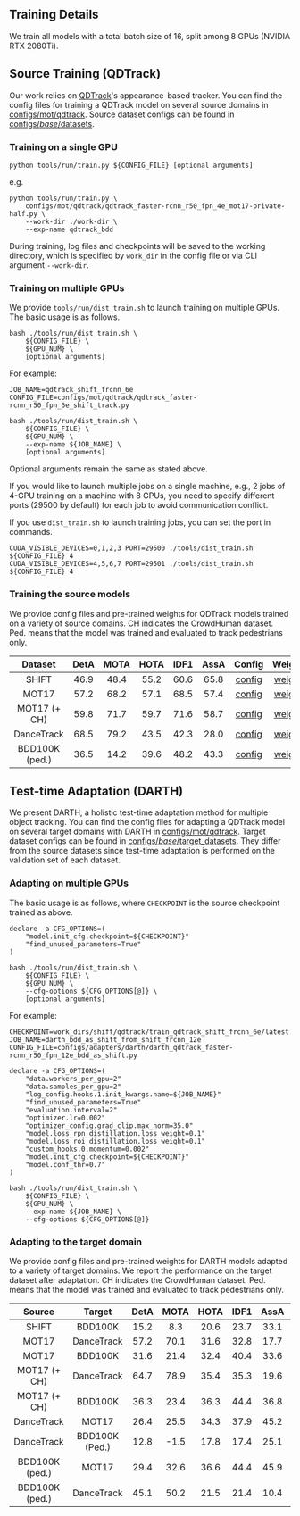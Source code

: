 ## Training Details
We train all models with a total batch size of 16, split among 8 GPUs (NVIDIA RTX 2080Ti).

## Source Training (QDTrack)
Our work relies on [QDTrack](https://arxiv.org/abs/2006.06664)'s appearance-based tracker. 
You can find the config files for training a QDTrack model on several source domains in [configs/mot/qdtrack](configs/mot/qdtrack).
Source dataset configs can be found in [configs/_base_/datasets](configs/_base_/datasets).

### Training on a single GPU

```shell
python tools/run/train.py ${CONFIG_FILE} [optional arguments]
```
e.g.
```shell
python tools/run/train.py \
    configs/mot/qdtrack/qdtrack_faster-rcnn_r50_fpn_4e_mot17-private-half.py \
    --work-dir ./work-dir \
    --exp-name qdtrack_bdd
```

During training, log files and checkpoints will be saved to the working directory, which is specified by `work_dir` in the config file or via CLI argument `--work-dir`.

### Training on multiple GPUs

We provide `tools/run/dist_train.sh` to launch training on multiple GPUs.
The basic usage is as follows.

```shell
bash ./tools/run/dist_train.sh \
    ${CONFIG_FILE} \
    ${GPU_NUM} \
    [optional arguments]
```

For example:
```shell
JOB_NAME=qdtrack_shift_frcnn_6e
CONFIG_FILE=configs/mot/qdtrack/qdtrack_faster-rcnn_r50_fpn_6e_shift_track.py

bash ./tools/run/dist_train.sh \
    ${CONFIG_FILE} \
    ${GPU_NUM} \
    --exp-name ${JOB_NAME} \
    [optional arguments]
```


Optional arguments remain the same as stated above.

If you would like to launch multiple jobs on a single machine, e.g., 2 jobs of 4-GPU training on a machine with 8 GPUs,
you need to specify different ports (29500 by default) for each job to avoid communication conflict.

If you use `dist_train.sh` to launch training jobs, you can set the port in commands.

```shell
CUDA_VISIBLE_DEVICES=0,1,2,3 PORT=29500 ./tools/dist_train.sh ${CONFIG_FILE} 4
CUDA_VISIBLE_DEVICES=4,5,6,7 PORT=29501 ./tools/dist_train.sh ${CONFIG_FILE} 4
```

### Training the source models
We provide config files and pre-trained weights for QDTrack models trained on a variety of source domains. CH indicates the CrowdHuman dataset. Ped. means that the model was trained and evaluated to track pedestrians only.

|Dataset| DetA | MOTA | HOTA | IDF1 | AssA | Config | Weights |
| :-: | :-: | :-: | :-: | :-: | :-: | :-: | :-: |
| SHIFT | 46.9 | 48.4 |  55.2 | 60.6 | 65.8 | [config](https://github.com/mattiasegu/darth/blob/main/configs/mot/qdtrack/qdtrack_faster-rcnn_r50_fpn_6e_shift_track.py) | [weights](https://drive.google.com/file/d/1_TMLCqEi6xSUoTxVYIpJkuufWro2FfxM/view?usp=drive_link) |
| MOT17 | 57.2 | 68.2 |  57.1 | 68.5 | 57.4 | [config](https://github.com/mattiasegu/darth/blob/main/configs/mot/qdtrack/qdtrack_faster-rcnn_r50_fpn_4e_mot17-private-half.py) | [weights](https://drive.google.com/file/d/11O0QjRexO78k-GquSLTRH8rVq4YQ9qni/view?usp=drive_link) |
| MOT17 (+ CH) | 59.8 | 71.7 |  59.7 | 71.6 | 58.7 | [config](https://github.com/mattiasegu/darth/blob/main/configs/mot/qdtrack/qdtrack_faster-rcnn_r50_fpn_4e_crowdhuman_mot17-private-half.py) | [weights](https://drive.google.com/file/d/1tP6dIaazHA5ViwECodgvI0s5R5Y6wVCs/view?usp=drive_link) |
| DanceTrack | 68.5 | 79.2 |  43.5 | 42.3 | 28.0 | [config](https://github.com/mattiasegu/darth/blob/main/configs/mot/qdtrack/qdtrack_faster-rcnn_r50_fpn_4e_dancetrack.py) | [weights](https://drive.google.com/file/d/1x_CU_EFC1GyjKDM3WnmBF5jyOzSE_JcG/view?usp=drive_link) |
| BDD100K (ped.) | 36.5 | 14.2 |  39.6 | 48.2 | 43.3 | [config](https://github.com/mattiasegu/darth/blob/main/configs/mot/qdtrack/qdtrack_faster-rcnn_r50_fpn_12e_bdd_pedestrian_track_det.py) | [weights](https://drive.google.com/file/d/1CFhYegtJ-MPP2eh9IeUWeixEa5py1Q_O/view?usp=drive_link) |


## Test-time Adaptation (DARTH)
We present DARTH, a holistic test-time adaptation method for multiple object tracking. 
You can find the config files for adapting a QDTrack model on several target domains with DARTH in [configs/mot/qdtrack](configs/mot/qdtrack).
Target dataset configs can be found in [configs/_base_/target_datasets](configs/_base_/target_datasets). They differ from the source datasets since test-time adaptation is performed on the validation set of each dataset.

### Adapting on multiple GPUs

The basic usage is as follows, where `CHECKPOINT` is the source checkpoint trained as above.

```shell
declare -a CFG_OPTIONS=(
    "model.init_cfg.checkpoint=${CHECKPOINT}"
    "find_unused_parameters=True"
)

bash ./tools/run/dist_train.sh \
    ${CONFIG_FILE} \
    ${GPU_NUM} \
    --cfg-options ${CFG_OPTIONS[@]} \    
    [optional arguments]
```

For example:

```shell
CHECKPOINT=work_dirs/shift/qdtrack/train_qdtrack_shift_frcnn_6e/latest.pth
JOB_NAME=darth_bdd_as_shift_from_shift_frcnn_12e
CONFIG_FILE=configs/adapters/darth/darth_qdtrack_faster-rcnn_r50_fpn_12e_bdd_as_shift.py

declare -a CFG_OPTIONS=(
    "data.workers_per_gpu=2"
    "data.samples_per_gpu=2"
    "log_config.hooks.1.init_kwargs.name=${JOB_NAME}"
    "find_unused_parameters=True"
    "evaluation.interval=2"
    "optimizer.lr=0.002"
    "optimizer_config.grad_clip.max_norm=35.0"
    "model.loss_rpn_distillation.loss_weight=0.1"
    "model.loss_roi_distillation.loss_weight=0.1"
    "custom_hooks.0.momentum=0.002"
    "model.init_cfg.checkpoint=${CHECKPOINT}"
    "model.conf_thr=0.7"
)

bash ./tools/run/dist_train.sh \
    ${CONFIG_FILE} \
    ${GPU_NUM} \
    --exp-name ${JOB_NAME} \
    --cfg-options ${CFG_OPTIONS[@]}
```

### Adapting to the target domain
We provide config files and pre-trained weights for DARTH models adapted to a variety of target domains. We report the performance on the target dataset after adaptation. CH indicates the CrowdHuman dataset. Ped. means that the model was trained and evaluated to track pedestrians only.

| Source | Target | DetA | MOTA | HOTA | IDF1 | AssA | Config | Weights |
| :-: | :-: | :-: | :-: | :-: | :-: | :-: | :-: | :-: |
| SHIFT | BDD100K | 15.2 | 8.3 |  20.6 | 23.7 | 33.1 | [config](https://github.com/mattiasegu/darth/blob/main/configs/adapters/darth/darth_qdtrack_faster-rcnn_r50_fpn_12e_bdd_as_shift.py) | [weights](https://drive.google.com/file/d/1tnM8gmWR-sE-ZQpwmrX3MscGV_Ttr7lB/view?usp=drive_link) |
| MOT17 | DanceTrack | 57.2 | 70.1 |  31.6 | 32.8 | 17.7 | [config](https://github.com/mattiasegu/darth/blob/main/configs/adapters/darth/darth_qdtrack_faster-rcnn_r50_fpn_4e_dancetrack.py) | [weights](https://drive.google.com/file/d/1YDGm-RkOqqv1D8AdSU02hYGm1W9POst8/view?usp=drive_link) |
| MOT17 | BDD100K | 31.6 | 21.4 |  32.4 | 40.4 | 33.6 | [config](https://github.com/mattiasegu/darth/blob/main/configs/adapters/darth/darth_qdtrack_faster-rcnn_r50_fpn_12e_bdd_pedestrian_from_mot.py) | [weights](https://drive.google.com/file/d/1K1VygKYnIUu6C2i5opdoYRVLh5Cv4c_M/view?usp=drive_link) |
| MOT17 (+ CH) | DanceTrack | 64.7 | 78.9 |  35.4 | 35.3 | 19.6 | [config](https://github.com/mattiasegu/darth/blob/main/configs/adapters/darth/darth_qdtrack_faster-rcnn_r50_fpn_4e_dancetrack.py) | [weights](https://drive.google.com/file/d/1ZJ5eAf6xQVsHOsaTRLjkPE1tt2c_xOXi/view?usp=drive_link) |
| MOT17 (+ CH) | BDD100K | 36.3 | 23.4 |  36.3 | 44.4 | 36.8 | [config](https://github.com/mattiasegu/darth/blob/main/configs/adapters/darth/darth_qdtrack_faster-rcnn_r50_fpn_12e_bdd_pedestrian_from_mot.py) | [weights](https://drive.google.com/file/d/1H2cSpD7zwDbCPQNMc5A0OxZQffDklgAs/view?usp=drive_link) |
| DanceTrack | MOT17 | 26.4 | 25.5 |  34.3 | 37.9 | 45.2 | [config](https://github.com/mattiasegu/darth/blob/main/configs/adapters/darth/darth_qdtrack_faster-rcnn_r50_fpn_4e_mot17-private-half.py) | [weights](https://drive.google.com/file/d/1d8rWkb9Qa7Pv0zOcJ1VCvq8kXrJ4SOF5/view?usp=drive_link) |
| DanceTrack | BDD100K (Ped.) | 12.8 | -1.5 |  17.8 | 17.4 | 25.1 | [config](https://github.com/mattiasegu/darth/blob/main/configs/adapters/darth/darth_qdtrack_faster-rcnn_r50_fpn_12e_bdd_pedestrian_from_mot.py) | [weights](https://drive.google.com/file/d/1ShgX0BgtwIjjL5J1TBngswUHOUiDVTgz/view?usp=drive_link) |
| BDD100K (ped.) | MOT17 | 29.4 | 32.6 |  36.6 | 44.4 | 45.9 | [config](https://github.com/mattiasegu/darth/blob/main/configs/adapters/darth/darth_qdtrack_faster-rcnn_r50_fpn_4e_mot17-private-half_from_bdd.py) | [weights](https://drive.google.com/file/d/1TRhXYG0-0kypUWV_wRMvIlsHnbDTHL4C/view?usp=drive_link) |
| BDD100K (ped.) | DanceTrack | 45.1 | 50.2 |  21.5 | 21.4 | 10.4 | [config](https://github.com/mattiasegu/darth/blob/main/configs/adapters/darth/darth_qdtrack_faster-rcnn_r50_fpn_4e_dancetrack_from_bdd.py) | [weights](https://drive.google.com/file/d/1rhL3jzCRzD-BLfPXnXBEamNuX3-pFthE/view?usp=drive_link) |
